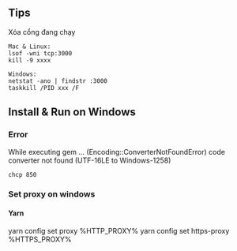 ## Tips
Xóa cổng đang chạy

```
Mac & Linux: 
lsof -wni tcp:3000 
kill -9 xxxx

Windows: 
netstat -ano | findstr :3000
taskkill /PID xxx /F
```
 
 
## Install & Run on Windows
### Error 
While executing gem ... (Encoding::ConverterNotFoundError)
    code converter not found (UTF-16LE to Windows-1258)
    
`chcp 850`

### Set proxy on windows
#### Yarn
yarn config set proxy %HTTP_PROXY%
yarn config set https-proxy %HTTPS_PROXY%
 